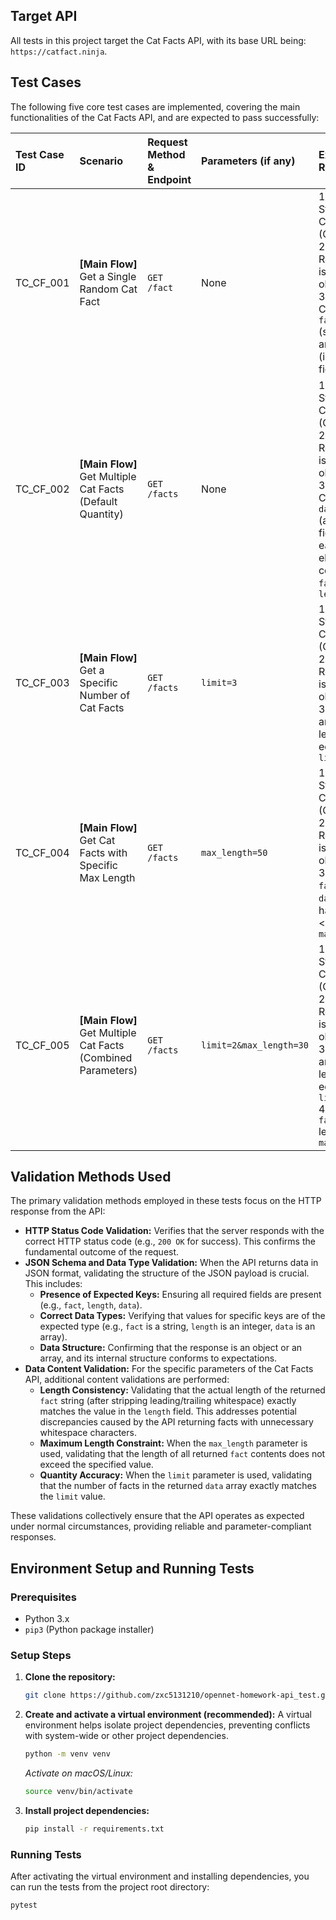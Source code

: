 ## Target API

All tests in this project target the Cat Facts API, with its base URL being: `https://catfact.ninja`.

## Test Cases

The following five core test cases are implemented, covering the main functionalities of the Cat Facts API, and are expected to pass successfully:

| Test Case ID | Scenario                               | Request Method & Endpoint  | Parameters (if any)                | Expected Result                                                          | Validation Method                                                       |
| :---------- | :------------------------------------- | :----------------------- | :--------------------------------- | :----------------------------------------------------------------------- | :---------------------------------------------------------------------- |
| TC_CF_001   | **[Main Flow]** Get a Single Random Cat Fact | `GET /fact`              | None                               | 1. HTTP Status Code 200 (OK) <br> 2. Response is a JSON object <br> 3. Contains `fact` (string) and `length` (integer) fields | 1. Check status code <br> 2. Check response JSON structure and data types <br> 3. Validate `fact` length matches `length` value (after stripping whitespace) |
| TC_CF_002   | **[Main Flow]** Get Multiple Cat Facts (Default Quantity) | `GET /facts`             | None                               | 1. HTTP Status Code 200 (OK) <br> 2. Response is a JSON object <br> 3. Contains `data` (array) field, with each element containing `fact` and `length` | 1. Check status code <br> 2. Check response JSON structure <br> 3. Validate `data` array element structure |
| TC_CF_003   | **[Main Flow]** Get a Specific Number of Cat Facts | `GET /facts`             | `limit=3`                          | 1. HTTP Status Code 200 (OK) <br> 2. Response is a JSON object <br> 3. `data` array length equals `limit` | 1. Check status code <br> 2. Validate `data` array length matches `limit` |
| TC_CF_004   | **[Main Flow]** Get Cat Facts with Specific Max Length | `GET /facts`             | `max_length=50`                    | 1. HTTP Status Code 200 (OK) <br> 2. Response is a JSON object <br> 3. Each `fact` in `data` array has length <= `max_length` | 1. Check status code <br> 2. Validate length of each `fact`             |
| TC_CF_005   | **[Main Flow]** Get Multiple Cat Facts (Combined Parameters) | `GET /facts`             | `limit=2&max_length=30`            | 1. HTTP Status Code 200 (OK) <br> 2. Response is a JSON object <br> 3. `data` array length equals `limit` <br> 4. Each `fact` length <= `max_length` | 1. Check status code <br> 2. Validate `data` array length and length of each `fact` |

## Validation Methods Used

The primary validation methods employed in these tests focus on the HTTP response from the API:

* **HTTP Status Code Validation:** Verifies that the server responds with the correct HTTP status code (e.g., `200 OK` for success). This confirms the fundamental outcome of the request.
* **JSON Schema and Data Type Validation:** When the API returns data in JSON format, validating the structure of the JSON payload is crucial. This includes:
    * **Presence of Expected Keys:** Ensuring all required fields are present (e.g., `fact`, `length`, `data`).
    * **Correct Data Types:** Verifying that values for specific keys are of the expected type (e.g., `fact` is a string, `length` is an integer, `data` is an array).
    * **Data Structure:** Confirming that the response is an object or an array, and its internal structure conforms to expectations.
* **Data Content Validation:** For the specific parameters of the Cat Facts API, additional content validations are performed:
    * **Length Consistency:** Validating that the actual length of the returned `fact` string (after stripping leading/trailing whitespace) exactly matches the value in the `length` field. This addresses potential discrepancies caused by the API returning facts with unnecessary whitespace characters.
    * **Maximum Length Constraint:** When the `max_length` parameter is used, validating that the length of all returned `fact` contents does not exceed the specified value.
    * **Quantity Accuracy:** When the `limit` parameter is used, validating that the number of facts in the returned `data` array exactly matches the `limit` value.

These validations collectively ensure that the API operates as expected under normal circumstances, providing reliable and parameter-compliant responses.

## Environment Setup and Running Tests

### Prerequisites

* Python 3.x
* `pip3` (Python package installer)

### Setup Steps

1.  **Clone the repository:**
    ```bash
    git clone https://github.com/zxc5131210/opennet-homework-api_test.git
    ```
2.  **Create and activate a virtual environment (recommended):**
    A virtual environment helps isolate project dependencies, preventing conflicts with system-wide or other project dependencies.
    ```bash
    python -m venv venv
    ```
    *Activate on macOS/Linux:*
    ```bash
    source venv/bin/activate
    ```
3.  **Install project dependencies:**
    ```bash
    pip install -r requirements.txt
    ```

### Running Tests

After activating the virtual environment and installing dependencies, you can run the tests from the project root directory:

```bash
pytest